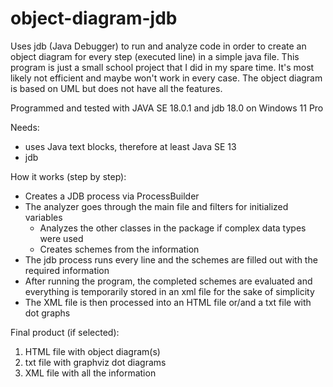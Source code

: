 # object-diagram-jdb
Uses jdb (Java Debugger) to run and analyze code in order to create an object diagram for every step (executed line) in a simple java file.
This program is just a small school project that I did in my spare time. It's most likely not efficient and maybe won't work in every case.
The object diagram is based on UML but does not have all the features.

Programmed and tested with JAVA SE 18.0.1 and jdb 18.0 on Windows 11 Pro

Needs:
  - uses Java text blocks, therefore at least Java SE 13
  - jdb

How it works (step by step):
  - Creates a JDB process via ProcessBuilder
  - The analyzer goes through the main file and filters for initialized variables
    - Analyzes the other classes in the package if complex data types were used
    - Creates schemes from the information
  - The jdb process runs every line and the schemes are filled out with the required information
  - After running the program, the completed schemes are evaluated and everything is temporarily stored in an xml file for the sake of simplicity
  - The XML file is then processed into an HTML file or/and a txt file with dot graphs 

Final product (if selected):
  1. HTML file with object diagram(s)
  2. txt file with graphviz dot diagrams
  3. XML file with all the information
